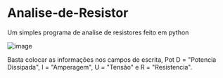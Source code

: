 # Analise-de-Resistor
Um simples programa de analise de resistores feito em python


![image](https://user-images.githubusercontent.com/24924405/89090330-a4a47900-d378-11ea-80e9-e0ade6c12620.png)

Basta colocar as informações nos campos de escrita, Pot D = "Potencia Dissipada", I = "Amperagem", U = "Tensão" e R = "Resistencia".
